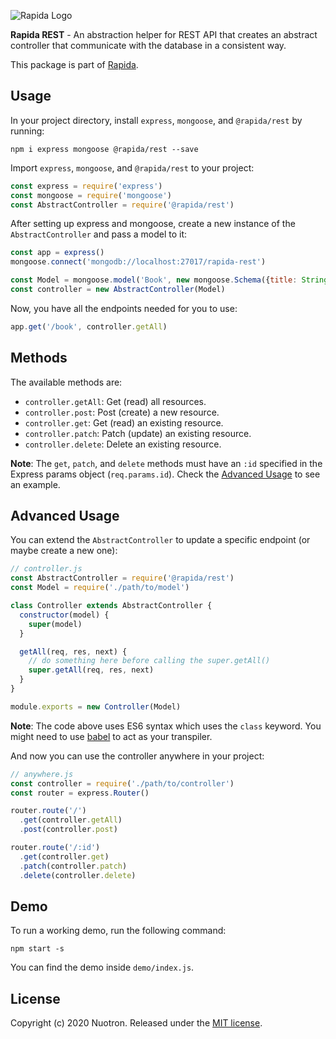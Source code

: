 ![Rapida Logo](https://user-images.githubusercontent.com/13030990/71755098-db251e80-2e91-11ea-8ce9-25349e6c087f.png)

**Rapida REST** - An abstraction helper for REST API that creates an abstract controller that communicate with the database in a consistent way.

This package is part of [Rapida](https://github.com/yahiarefaiea/rapida).

## Usage
In your project directory, install `express`, `mongoose`, and `@rapida/rest` by running:
```
npm i express mongoose @rapida/rest --save
```

Import `express`, `mongoose`, and `@rapida/rest` to your project:
```js
const express = require('express')
const mongoose = require('mongoose')
const AbstractController = require('@rapida/rest')
```

After setting up express and mongoose, create a new instance of the `AbstractController` and pass a model to it:
```js
const app = express()
mongoose.connect('mongodb://localhost:27017/rapida-rest')

const Model = mongoose.model('Book', new mongoose.Schema({title: String, author: String}))
const controller = new AbstractController(Model)
```

Now, you have all the endpoints needed for you to use:
```js
app.get('/book', controller.getAll)
```

## Methods
The available methods are:
+ `controller.getAll`: Get (read) all resources.
+ `controller.post`: Post (create) a new resource.
+ `controller.get`: Get (read) an existing resource.
+ `controller.patch`: Patch (update) an existing resource.
+ `controller.delete`: Delete an existing resource.

**Note**: The `get`, `patch`, and `delete` methods must have an `:id` specified in the Express params object (`req.params.id`). Check the [Advanced Usage](#advanced-usage) to see an example.

## Advanced Usage
You can extend the `AbstractController` to update a specific endpoint (or maybe create a new one):
```js
// controller.js
const AbstractController = require('@rapida/rest')
const Model = require('./path/to/model')

class Controller extends AbstractController {
  constructor(model) {
    super(model)
  }

  getAll(req, res, next) {
    // do something here before calling the super.getAll()
    super.getAll(req, res, next)
  }
}

module.exports = new Controller(Model)
```

**Note**: The code above uses ES6 syntax which uses the `class` keyword. You might need to use [babel](https://github.com/babel/babel) to act as your transpiler.

And now you can use the controller anywhere in your project:
```js
// anywhere.js
const controller = require('./path/to/controller')
const router = express.Router()

router.route('/')
  .get(controller.getAll)
  .post(controller.post)

router.route('/:id')
  .get(controller.get)
  .patch(controller.patch)
  .delete(controller.delete)
```

## Demo
To run a working demo, run the following command:
```
npm start -s
```

You can find the demo inside `demo/index.js`.

## License
Copyright (c) 2020 Nuotron.
Released under the [MIT license](https://github.com/github/choosealicense.com/blob/gh-pages/LICENSE.md).
